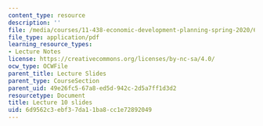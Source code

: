 ```yaml
---
content_type: resource
description: ''
file: /media/courses/11-438-economic-development-planning-spring-2020/6d9562c3ebf37da11ba8cc1e72892049_MIT11_438s20_lec10.pdf
file_type: application/pdf
learning_resource_types:
- Lecture Notes
license: https://creativecommons.org/licenses/by-nc-sa/4.0/
ocw_type: OCWFile
parent_title: Lecture Slides
parent_type: CourseSection
parent_uid: 49e26fc5-67a8-ed5d-942c-2d5a7ff1d3d2
resourcetype: Document
title: Lecture 10 slides
uid: 6d9562c3-ebf3-7da1-1ba8-cc1e72892049
---
```

